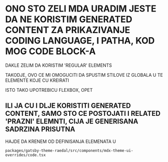 # ONO STO ZELI MDA URADIM JESTE DA NE KORISTIM GENERATED CONTENT ZA PRIKAZIVANJE CODING LANGUAGE, I PATHA, KOD MOG CODE BLOCK-A

DAKLE ZELIM DA KORISTIM 'REGULAR' ELEMENTS

TAKODJE, OVO CE MI OMOGUCITI DA SPUSTIM STILOVE IZ GLOBALA U TE ELEMENTE KOJE CU KREIRATI

ISTO TAKO UPOTREBICU FLEXBOX, OPET

## ILI JA CU I DLJE KORISTITI GENERATED CONTENT, SAMO STO CE POSTOJATI I RELATED 'PRAZNI' ELEMNTI, CIJA JE GENERISANA SADRZINA PRISUTNA

HAJDE DA KRENEM OD DEFINISANJA ELEMENATA U

`packages/gatsby-theme-raedal/src/components/mdx-theme-ui-overrides/code.tsx`

